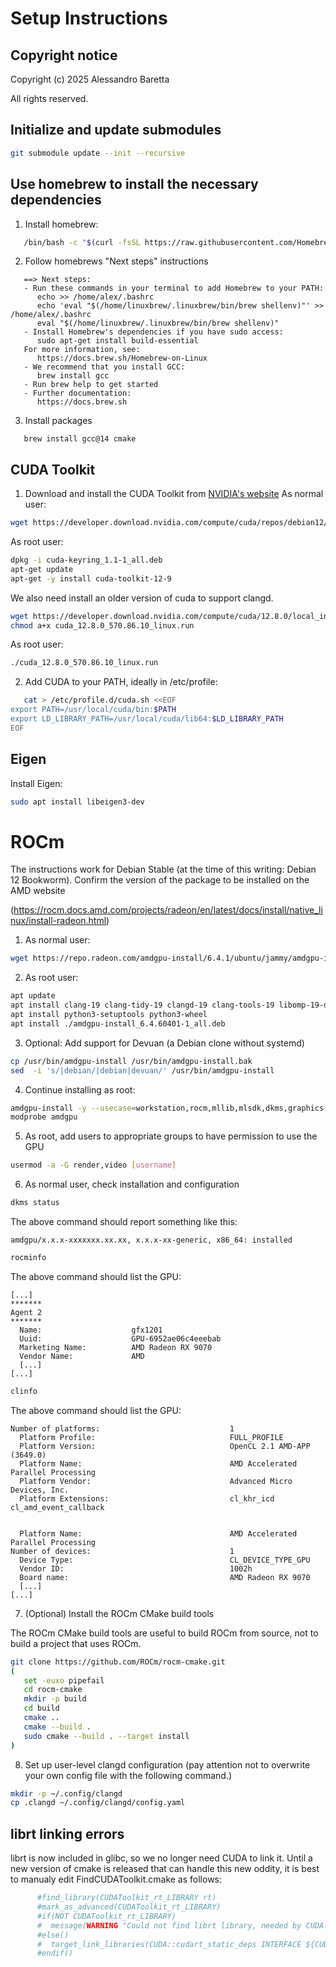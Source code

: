 # Setup Instructions

## Copyright notice
Copyright (c) 2025 Alessandro Baretta

All rights reserved.

## Initialize and update submodules
```bash
git submodule update --init --recursive
```

## Use homebrew to install the necessary dependencies

1. Install homebrew:
```bash
   /bin/bash -c "$(curl -fsSL https://raw.githubusercontent.com/Homebrew/install/HEAD/install.sh)"
```
2. Follow homebrews "Next steps" instructions
```
   ==> Next steps:
   - Run these commands in your terminal to add Homebrew to your PATH:
      echo >> /home/alex/.bashrc
      echo 'eval "$(/home/linuxbrew/.linuxbrew/bin/brew shellenv)"' >> /home/alex/.bashrc
      eval "$(/home/linuxbrew/.linuxbrew/bin/brew shellenv)"
   - Install Homebrew's dependencies if you have sudo access:
      sudo apt-get install build-essential
   For more information, see:
      https://docs.brew.sh/Homebrew-on-Linux
   - We recommend that you install GCC:
      brew install gcc
   - Run brew help to get started
   - Further documentation:
      https://docs.brew.sh
```
3. Install packages
```
   brew install gcc@14 cmake
```

## CUDA Toolkit

1. Download and install the CUDA Toolkit from [NVIDIA's website](https://developer.nvidia.com/cuda-downloads)
As normal user:
```bash
wget https://developer.download.nvidia.com/compute/cuda/repos/debian12/x86_64/cuda-keyring_1.1-1_all.deb
```

As root user:
```bash
dpkg -i cuda-keyring_1.1-1_all.deb
apt-get update
apt-get -y install cuda-toolkit-12-9
```

We also need install an older version of cuda to support clangd.
```bash
wget https://developer.download.nvidia.com/compute/cuda/12.8.0/local_installers/cuda_12.8.0_570.86.10_linux.run
chmod a+x cuda_12.8.0_570.86.10_linux.run
```

As root user:
```bash
./cuda_12.8.0_570.86.10_linux.run
```


2. Add CUDA to your PATH, ideally in /etc/profile:
```bash
   cat > /etc/profile.d/cuda.sh <<EOF
export PATH=/usr/local/cuda/bin:$PATH
export LD_LIBRARY_PATH=/usr/local/cuda/lib64:$LD_LIBRARY_PATH
EOF
```

## Eigen

Install Eigen:
```bash
sudo apt install libeigen3-dev
```

# ROCm

The instructions work for Debian Stable (at the time of this writing: Debian 12 Bookworm). Confirm the
version of the package to be installed on the AMD website

(https://rocm.docs.amd.com/projects/radeon/en/latest/docs/install/native_linux/install-radeon.html)

1. As normal user:
```bash
wget https://repo.radeon.com/amdgpu-install/6.4.1/ubuntu/jammy/amdgpu-install_6.4.60401-1_all.deb
```

2. As root user:
```bash
apt update
apt install clang-19 clang-tidy-19 clangd-19 clang-tools-19 libomp-19-dev libstdc++-13-dev
apt install python3-setuptools python3-wheel
apt install ./amdgpu-install_6.4.60401-1_all.deb
```

3. Optional: Add support for Devuan (a Debian clone without systemd)
```bash
cp /usr/bin/amdgpu-install /usr/bin/amdgpu-install.bak
sed  -i 's/|debian/|debian|devuan/' /usr/bin/amdgpu-install
```

4. Continue installing as root:
```bash
amdgpu-install -y --usecase=workstation,rocm,mllib,mlsdk,dkms,graphics
modprobe amdgpu
```

5. As root, add users to appropriate groups to have permission to use the GPU
```bash
usermod -a -G render,video [username]
```

6. As normal user, check installation and configuration
```bash
dkms status
```
The above command should report something like this:
```
amdgpu/x.x.x-xxxxxxx.xx.xx, x.x.x-xx-generic, x86_64: installed
```

```bash
rocminfo
```
The above command should list the GPU:
```
[...]
*******
Agent 2
*******
  Name:                    gfx1201
  Uuid:                    GPU-6952ae06c4eeebab
  Marketing Name:          AMD Radeon RX 9070
  Vendor Name:             AMD
  [...]
[...]
```

```bash
clinfo
```
The above command should list the GPU:
```
Number of platforms:                             1
  Platform Profile:                              FULL_PROFILE
  Platform Version:                              OpenCL 2.1 AMD-APP (3649.0)
  Platform Name:                                 AMD Accelerated Parallel Processing
  Platform Vendor:                               Advanced Micro Devices, Inc.
  Platform Extensions:                           cl_khr_icd cl_amd_event_callback


  Platform Name:                                 AMD Accelerated Parallel Processing
Number of devices:                               1
  Device Type:                                   CL_DEVICE_TYPE_GPU
  Vendor ID:                                     1002h
  Board name:                                    AMD Radeon RX 9070
  [...]
[...]
```

7. (Optional) Install the ROCm CMake build tools

The ROCm CMake build tools are useful to build ROCm from source, not to build a project that uses ROCm.

```bash
git clone https://github.com/ROCm/rocm-cmake.git
(
   set -euxo pipefail
   cd rocm-cmake
   mkdir -p build
   cd build
   cmake ..
   cmake --build .
   sudo cmake --build . --target install
)
```

8. Set up user-level clangd configuration (pay attention not to overwrite your own config file with the following command.)
```bash
mkdir -p ~/.config/clangd
cp .clangd ~/.config/clangd/config.yaml
```

## librt linking errors

librt is now included in glibc, so we no longer need CUDA to link it. Until a new version of cmake is
released that can handle this new oddity, it is best to manualy edit FindCUDAToolkit.cmake as follows:

```cmake
      #find_library(CUDAToolkit_rt_LIBRARY rt)
      #mark_as_advanced(CUDAToolkit_rt_LIBRARY)
      #if(NOT CUDAToolkit_rt_LIBRARY)
      #  message(WARNING "Could not find librt library, needed by CUDA::cudart_static")
      #else()
      #  target_link_libraries(CUDA::cudart_static_deps INTERFACE ${CUDAToolkit_rt_LIBRARY})
      #endif()
```
